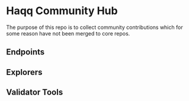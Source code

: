 # Haqq Community Hub

The purpose of this repo is to collect community contributions which for some reason have not been merged to core repos.

## Endpoints

## Explorers

## Validator Tools

